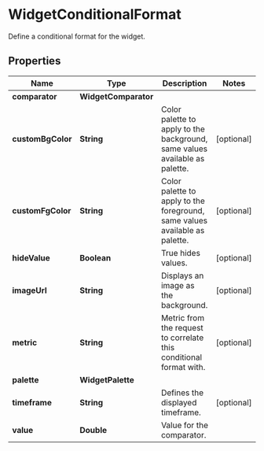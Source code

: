 

# WidgetConditionalFormat

Define a conditional format for the widget.

## Properties

Name | Type | Description | Notes
------------ | ------------- | ------------- | -------------
**comparator** | **WidgetComparator** |  | 
**customBgColor** | **String** | Color palette to apply to the background, same values available as palette. |  [optional]
**customFgColor** | **String** | Color palette to apply to the foreground, same values available as palette. |  [optional]
**hideValue** | **Boolean** | True hides values. |  [optional]
**imageUrl** | **String** | Displays an image as the background. |  [optional]
**metric** | **String** | Metric from the request to correlate this conditional format with. |  [optional]
**palette** | **WidgetPalette** |  | 
**timeframe** | **String** | Defines the displayed timeframe. |  [optional]
**value** | **Double** | Value for the comparator. | 




